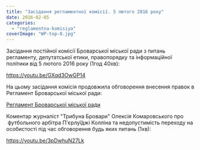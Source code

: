 ```yaml
---
title: "Засідання регламентної комісії. 5 лютого 2016 року"
date: 2016-02-05
categories: 
  - "reglamentna-komisiya"
coverImage: "WP-top-8.jpg"
---
```


Засідання постійної комісії Броварської міської ради з питань регламенту, депутатської етики, правопорядку та інформаційної політики від 5 лютого 2016 року (1год 40хв):<!--more-->

https://youtu.be/GXqd3OwGP14

На цьому засідання комісія продовжила обговорення внесення правок в Регламент Броварської міської ради:

[Регламент Броварської міської ради](http://brovary.kiev.ua/reglament_rady)

Коментар журналіст "Трибуна Бровари" Олексія Комаровського про  футбольного арбітра П'єрлуї́джі Колліна та недопустимість переходу на особистості під час обговорення будь яких питань (1хв):

https://youtu.be/3pDwhuN27Lk
